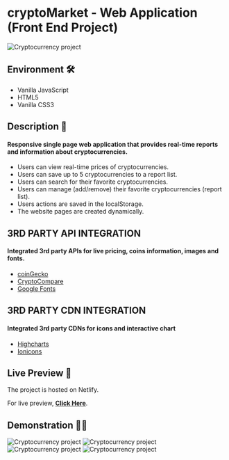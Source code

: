 # cryptoMarket - Web Application (Front End Project)

<img src="https://i.imgur.com/ZUS7lvt.png" alt="Cryptocurrency project">

## Environment 🛠️
* Vanilla JavaScript
* HTML5
* Vanilla CSS3

## Description 📝
#### Responsive single page web application that provides real-time reports and information about cryptocurrencies.
- Users can view real-time prices of cryptocurrencies.
- Users can save up to 5 cryptocurrencies to a report list.
- Users can search for their favorite cryptocurrencies.
- Users can manage (add/remove) their favorite cryptocurrencies (report list).
- Users actions are saved in the localStorage.
- The website pages are created dynamically.

## 3RD PARTY API INTEGRATION
#### Integrated 3rd party APIs for live pricing, coins information, images and fonts.

- <a href="https://www.coingecko.com/en/api#/">coinGecko</a>
- <a href="https://min-api.cryptocompare.com/">CryptoCompare</a>
- <a href="https://fonts.google.com/">Google Fonts</a>

## 3RD PARTY CDN INTEGRATION
#### Integrated 3rd party CDNs for icons and interactive chart

- <a href="https://www.highcharts.com/">Highcharts</a>
- <a href="https://ionicons.com/">Ionicons</a>

## Live Preview 🔗
The project is hosted on Netlify.

For live preview, <strong><a href="https://cryptomarketproject.netlify.app/index.html">Click Here</a></strong>.

## Demonstration 🤹‍♂️
<img src="https://s2.gifyu.com/images/ezgif-7-88cc998fc13e.gif" alt="Cryptocurrency project">

<img src="https://s2.gifyu.com/images/ezgif-7-332671a52880.gif" alt="Cryptocurrency project">

<img src="https://s2.gifyu.com/images/ezgif-7-42db81636422.gif" alt="Cryptocurrency project">

<img src="https://s2.gifyu.com/images/ezgif-7-e586837d7978.gif" alt="Cryptocurrency project">
